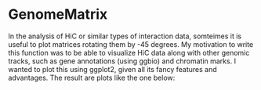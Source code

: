 # GenomeMatrix
In the analysis of HiC or similar types of interaction data, somteimes it
is useful to plot matrices rotating them by -45 degrees. My motivation to
write this function was to be able to visualize HiC data along with other
genomic tracks, such as gene annotations (using ggbio) and chromatin marks.
I wanted to plot this using ggplot2, given all its fancy features and
advantages. The result are plots like the one below:

